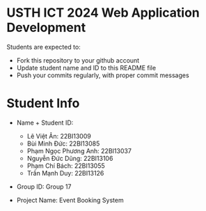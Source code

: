 USTH ICT 2024 Web Application Development
=====================================================

Students are expected to:

* Fork this repository to your github account
* Update student name and ID to this README file
* Push your commits regularly, with proper commit messages

Student Info
=======================

* Name + Student ID:
    - Lê Việt Ân: 22BI13009
    - Bùi Minh Đức: 22BI13085
    - Phạm Ngọc Phương Anh: 22BI13037
    - Nguyễn Đức Dũng: 22BI13106
    - Phạm Chí Bách: 22BI13055
    - Trần Mạnh Duy: 22BI13126

* Group ID: Group 17

* Project Name: Event Booking System